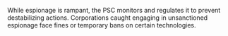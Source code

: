 While espionage is rampant, the PSC monitors and regulates it to prevent destabilizing actions. Corporations caught engaging in unsanctioned espionage face fines or temporary bans on certain technologies.